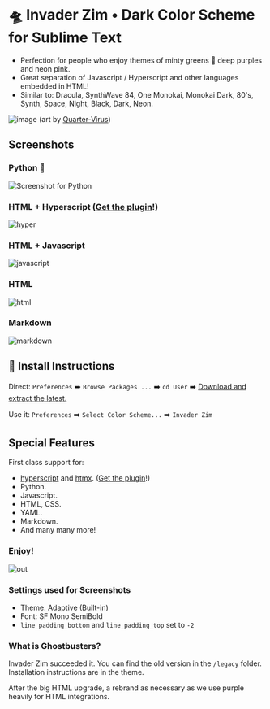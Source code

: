 # 🛸 Invader Zim • Dark Color Scheme for Sublime Text

* Perfection for people who enjoy themes of minty greens 🎄 deep purples and neon pink.
* Great separation of Javascript / Hyperscript and other languages embedded in HTML!
* Similar to: Dracula, SynthWave 84, One Monokai, Monokai Dark, 80's, Synth, Space, Night, Black, Dark, Neon.


![image](https://user-images.githubusercontent.com/24665/167754940-c629dded-4558-4aff-9775-0148669345b9.png)
(art by [Quarter-Virus](https://www.deviantart.com/quarter-virus/art/A-FLORPUS-MORTY-811503094))

## Screenshots

### Python 🐍
![Screenshot for Python](https://user-images.githubusercontent.com/24665/167426139-ffc52d17-1c16-44f4-8aa1-31830fa99ed7.png)

### HTML + Hyperscript ([Get the plugin](https://github.com/gnat/hyperscript-sublime)!)
![hyper](https://user-images.githubusercontent.com/24665/167426357-18312026-d38b-4622-b5b1-84c7e31a123b.png)

### HTML + Javascript
![javascript](https://user-images.githubusercontent.com/24665/167440416-38187c55-18aa-43d1-ba84-5229084dd238.png)

### HTML

![html](https://user-images.githubusercontent.com/24665/167432768-2aa0fb16-fd07-4937-9a3e-33c77990ec89.png)

### Markdown
![markdown](https://user-images.githubusercontent.com/24665/167426262-013c04d1-eece-4710-a6af-ddaaa0d0d528.png)

## 🚨 Install Instructions

Direct: `Preferences` ➡️ `Browse Packages ...` ➡️ `cd User` ➡️ [Download and extract the latest.](https://github.com/gnat/sublime-invader-zim/archive/refs/heads/main.zip)

Use it: `Preferences` ➡️ `Select Color Scheme...` ➡️ `Invader Zim`

## Special Features

First class support for:

* [hyperscript](https://hyperscript.org/) and [htmx](https://htmx.org/). ([Get the plugin](https://github.com/gnat/hyperscript-sublime)!)
* Python.
* Javascript.
* HTML, CSS.
* YAML.
* Markdown.
* And many many more!

### Enjoy!

![out](https://user-images.githubusercontent.com/24665/167758404-546c0d53-e1e8-4f24-b9f8-8e05f10270e1.gif)

### Settings used for Screenshots

* Theme: Adaptive (Built-in)
* Font: SF Mono SemiBold
* `line_padding_bottom` and `line_padding_top` set to `-2`

### What is Ghostbusters?

Invader Zim succeeded it. You can find the old version in the `/legacy` folder. Installation instructions are in the theme.

After the big HTML upgrade, a rebrand as necessary as we use purple heavily for HTML integrations.
